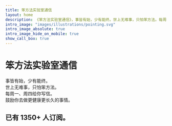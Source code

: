 ```yaml
---
title: 笨方法实验室通信
layout: home
description: 《笨方法实验室通信》，事皆有始，少有能终。世上无难事，只怕笨方法。每周一、周四给你写信，鼓励你去做成难事。
intro_image: "images/illustrations/pointing.svg"
intro_image_absolute: true
intro_image_hide_on_mobile: true
show_call_box: true
---
```


#  笨方法实验室通信

事皆有始，少有能终。<br>
世上无难事，只怕笨方法。<br>
每周一、周四给你写信。<br>
鼓励你去做更健康更长久的事情。<br>
## 已有 **1350+** 人订阅。

